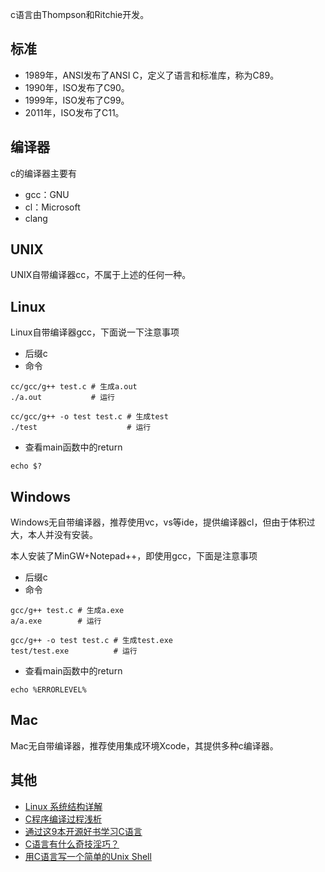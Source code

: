 ﻿c语言由Thompson和Ritchie开发。

## 标准

- 1989年，ANSI发布了ANSI C，定义了语言和标准库，称为C89。
- 1990年，ISO发布了C90。
- 1999年，ISO发布了C99。
- 2011年，ISO发布了C11。

## 编译器

c的编译器主要有

- gcc：GNU
- cl：Microsoft
- clang

## UNIX

UNIX自带编译器cc，不属于上述的任何一种。

## Linux

Linux自带编译器gcc，下面说一下注意事项

- 后缀c
- 命令

```
cc/gcc/g++ test.c # 生成a.out
./a.out           # 运行

cc/gcc/g++ -o test test.c # 生成test
./test                    # 运行
```

- 查看main函数中的return

```
echo $?
```

## Windows

Windows无自带编译器，推荐使用vc，vs等ide，提供编译器cl，但由于体积过大，本人并没有安装。

本人安装了MinGW+Notepad++，即使用gcc，下面是注意事项

- 后缀c
- 命令

```
gcc/g++ test.c # 生成a.exe
a/a.exe        # 运行

gcc/g++ -o test test.c # 生成test.exe
test/test.exe          # 运行
```

- 查看main函数中的return

```
echo %ERRORLEVEL%
```

## Mac

Mac无自带编译器，推荐使用集成环境Xcode，其提供多种c编译器。

## 其他

- [Linux 系统结构详解](http://blog.jobbole.com/103511/?utm_source=blog.jobbole.com&utm_medium=relatedPosts)
- [C程序编译过程浅析](http://blog.jobbole.com/109399/?utm_source=blog.jobbole.com&utm_medium=relatedPosts)
- [通过这9本开源好书学习C语言](http://blog.jobbole.com/110148/?utm_source=blog.jobbole.com&utm_medium=relatedPosts)
- [C语言有什么奇技淫巧？](https://www.zhihu.com/question/27417946)
- [用C语言写一个简单的Unix Shell](http://blog.jobbole.com/111738/?utm_source=blog.jobbole.com&utm_medium=relatedPosts)